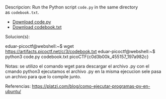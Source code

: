 
Descripcion:
Run the Python script `code.py` in the same directory as `codebook.txt`.

- [Download code.py](https://artifacts.picoctf.net/c/3/code.py)
- [Download codebook.txt](https://artifacts.picoctf.net/c/3/codebook.txt)

Solucion(s):

eduar-picoctf@webshell:~$ wget https://artifacts.picoctf.net/c/3/codebook.txt
eduar-picoctf@webshell:~$ python3 code.py codebook.txt
picoCTF{c0d3b00k_455157_197a982c}

Notas:
se utilizo el comando wget para descargar el archivo .py
con el cmando python3 ejecutamos el archivo .py 
en la misma ejecucion sele pasa un archivo para que lo compile junto.

Referencias:
https://platzi.com/blog/como-ejecutar-programas-py-en-ubuntu/